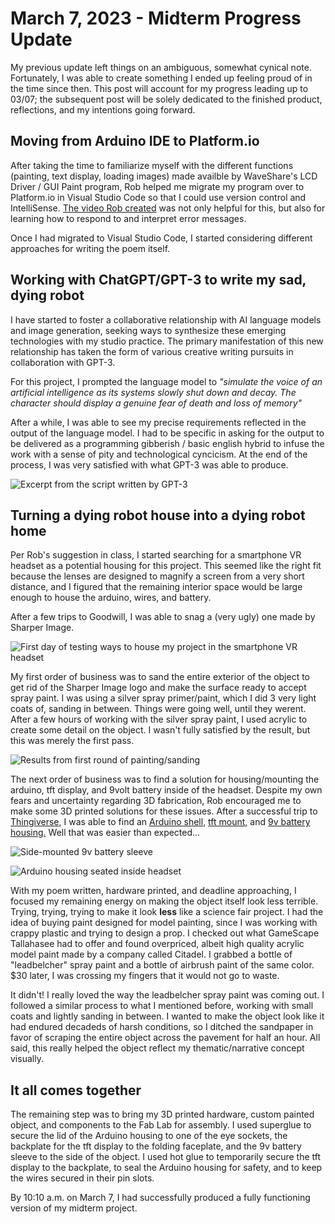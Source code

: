 # March 7, 2023 - Midterm Progress Update

My previous update left things on an ambiguous, somewhat cynical note. Fortunately, I was able to create something I ended up feeling proud of in the time since then. This post will account for my progress leading up to 03/07; the subsequent post will be solely dedicated to the finished product, reflections, and my intentions going forward.

## Moving from Arduino IDE to Platform.io

After taking the time to familiarize myself with the different functions (painting, text display, loading images) made availble by WaveShare's LCD Driver / GUI Paint program, Rob helped me migrate my program over to Platform.io in Visual Studio Code so that I could use version control and IntelliSense. [The video Rob created](https://www.youtube.com/watch?v=Brlho30OhOI) was not only helpful for this, but also for learning how to respond to and interpret error messages.

Once I had migrated to Visual Studio Code, I started considering different approaches for writing the poem itself.

## Working with ChatGPT/GPT-3 to write my sad, dying robot

I have started to foster a collaborative relationship with AI language models and image generation, seeking ways to synthesize these emerging technologies with my studio practice. The primary manifestation of this new relationship has taken the form of various creative writing pursuits in collaboration with GPT-3.

For this project, I prompted the language model to *"simulate the voice of an artificial intelligence as its systems slowly shut down and decay. The character should display a genuine fear of death and loss of memory"*

After a while, I was able to see my precise requirements reflected in the output of the language model. I had to be specific in asking for the output to be delivered as a programming gibberish / basic english hybrid to infuse the work with a sense of pity and technological cyncicism. At the end of the process, I was very satisfied with what GPT-3 was able to produce.

![Excerpt from the script written by GPT-3](images/midterm/gptOutput.png)

## Turning a dying robot house into a dying robot home

Per Rob's suggestion in class, I started searching for a smartphone VR headset as a potential housing for this project. This seemed like the right fit because the lenses are designed to magnify a screen from a very short distance, and I figured that the remaining interior space would be large enough to house the arduino, wires, and battery.

After a few trips to Goodwill, I was able to snag a (very ugly) one made by Sharper Image.

![First day of testing ways to house my project in the smartphone VR headset](images/midterm/vrClassTest.png)

My first order of business was to sand the entire exterior of the object to get rid of the Sharper Image logo and make the surface ready to accept spray paint. I was using a silver spray primer/paint, which I did 3 very light coats of, sanding in between. Things were going well, until they werent. After a few hours of working with the silver spray paint, I used acrylic to create some detail on the object. I wasn't fully satisfied by the result, but this was merely the first pass.

![Results from first round of painting/sanding](images/midterm/firstPass.png)

The next order of business was to find a solution for housing/mounting the arduino, tft display, and 9volt battery inside of the headset. Despite my own fears and uncertainty regarding 3D fabrication, Rob encouraged me to make some 3D printed solutions for these issues. After a successful trip to [Thingiverse](https://www.thingiverse.com), I was able to find an [Arduino shell,](https://www.thingiverse.com/thing:994827) [tft mount,](https://www.thingiverse.com/thing:3091531) and [9v battery housing.](https://www.thingiverse.com/thing:26599) Well that was easier than expected...

![Side-mounted 9v battery sleeve](images/midterm/9vSleeve.png)

![Arduino housing seated inside headset](images/midterm/arduinoHousing.png)

With my poem written, hardware printed, and deadline approaching, I focused my remaining energy on making the object itself look less terrible. Trying, trying, trying to make it look **less** like a science fair project. I had the idea of buying paint designed for model painting, since I was working with crappy plastic and trying to design a prop. I checked out what GameScape Tallahasee had to offer and found overpriced, albeit high quality acrylic model paint made by a company called Citadel. I grabbed a bottle of "leadbelcher" spray paint and a bottle of airbrush paint of the same color. $30 later, I was crossing my fingers that it would not go to waste.

It didn't! I really loved the way the leadbelcher spray paint was coming out. I followed a similar process to what I mentioned before, working with small coats and lightly sanding in between. I wanted to make the object look like it had endured decadeds of harsh conditions, so I ditched the sandpaper in favor of scraping the entire object across the pavement for half an hour. All said, this really helped the object reflect my thematic/narrative concept visually.

## It all comes together

The remaining step was to bring my 3D printed hardware, custom painted object, and components to the Fab Lab for assembly. I used superglue to secure the lid of the Arduino housing to one of the eye sockets, the backplate for the tft display to the folding faceplate, and the 9v battery sleeve to the side of the object. I used hot glue to temporarily secure the tft display to the backplate, to seal the Arduino housing for safety, and to keep the wires secured in their pin slots.

By 10:10 a.m. on March 7, I had successfully produced a fully functioning version of my midterm project.

